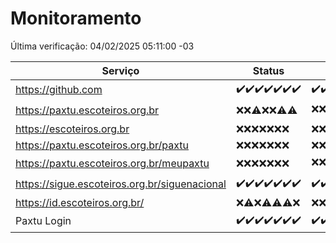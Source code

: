 # Monitoramento

Última verificação: 04/02/2025 05:11:00 -03

|Serviço|Status|Últimas 24h|
|---|---|---|
|https://github.com|<span title="2025-01-28: OK=23">✔️</span><span title="2025-01-29: OK=23">✔️</span><span title="2025-01-30: OK=23">✔️</span><span title="2025-01-31: OK=23">✔️</span><span title="2025-02-01: OK=23">✔️</span><span title="2025-02-02: OK=23">✔️</span><span title="2025-02-03: OK=7">✔️</span>|<span title="03/02/2025 05:12:00 -03 : 200">✔️</span><span title="03/02/2025 06:09:00 -03 : 200">✔️</span><span title="03/02/2025 07:09:00 -03 : 200">✔️</span><span title="03/02/2025 08:07:00 -03 : 200">✔️</span><span title="03/02/2025 09:15:00 -03 : 200">✔️</span><span title="03/02/2025 10:15:00 -03 : 200">✔️</span><span title="03/02/2025 11:08:00 -03 : 200">✔️</span><span title="03/02/2025 12:08:00 -03 : 200">✔️</span><span title="03/02/2025 13:09:00 -03 : 200">✔️</span><span title="03/02/2025 14:07:00 -03 : 200">✔️</span><span title="03/02/2025 15:11:00 -03 : 200">✔️</span><span title="03/02/2025 16:06:00 -03 : 200">✔️</span><span title="03/02/2025 17:08:00 -03 : 200">✔️</span><span title="03/02/2025 18:07:00 -03 : 200">✔️</span><span title="03/02/2025 19:07:00 -03 : 200">✔️</span><span title="03/02/2025 20:07:00 -03 : 200">✔️</span><span title="03/02/2025 21:40:00 -03 : 200">✔️</span><span title="03/02/2025 23:07:00 -03 : 200">✔️</span><span title="04/02/2025 00:10:00 -03 : 200">✔️</span><span title="04/02/2025 01:10:00 -03 : 200">✔️</span><span title="04/02/2025 02:08:00 -03 : 200">✔️</span><span title="04/02/2025 03:12:00 -03 : 200">✔️</span><span title="04/02/2025 04:08:00 -03 : 200">✔️</span><span title="04/02/2025 05:11:00 -03 : 200">✔️</span>|
|https://paxtu.escoteiros.org.br|<span title="2025-01-28: Falhas=23">❌</span><span title="2025-01-29: Falhas=23">❌</span><span title="2025-01-30: OK=1, Falhas=22">⚠️</span><span title="2025-01-31: Falhas=23">❌</span><span title="2025-02-01: Falhas=23">❌</span><span title="2025-02-02: OK=1, Falhas=22">⚠️</span><span title="2025-02-03: OK=3, Falhas=4">⚠️</span>|<span title="03/02/2025 05:12:00 -03 : 403">❌</span><span title="03/02/2025 06:09:00 -03 : 403">❌</span><span title="03/02/2025 07:09:00 -03 : 403">❌</span><span title="03/02/2025 08:07:00 -03 : 403">❌</span><span title="03/02/2025 09:15:00 -03 : 403">❌</span><span title="03/02/2025 10:15:00 -03 : 403">❌</span><span title="03/02/2025 11:08:00 -03 : 403">❌</span><span title="03/02/2025 12:08:00 -03 : 403">❌</span><span title="03/02/2025 13:09:00 -03 : 403">❌</span><span title="03/02/2025 14:07:00 -03 : 403">❌</span><span title="03/02/2025 15:11:00 -03 : 403">❌</span><span title="03/02/2025 16:06:00 -03 : 403">❌</span><span title="03/02/2025 17:08:00 -03 : 403">❌</span><span title="03/02/2025 18:07:00 -03 : 403">❌</span><span title="03/02/2025 19:07:00 -03 : 403">❌</span><span title="03/02/2025 20:07:00 -03 : 200">✔️</span><span title="03/02/2025 21:40:00 -03 : 403">❌</span><span title="03/02/2025 23:07:00 -03 : 403">❌</span><span title="04/02/2025 00:10:00 -03 : 403">❌</span><span title="04/02/2025 01:10:00 -03 : 403">❌</span><span title="04/02/2025 02:08:00 -03 : 403">❌</span><span title="04/02/2025 03:12:00 -03 : 403">❌</span><span title="04/02/2025 04:08:00 -03 : 403">❌</span><span title="04/02/2025 05:11:00 -03 : 403">❌</span>|
|https://escoteiros.org.br|<span title="2025-01-28: Falhas=23">❌</span><span title="2025-01-29: Falhas=23">❌</span><span title="2025-01-30: Falhas=23">❌</span><span title="2025-01-31: Falhas=23">❌</span><span title="2025-02-01: Falhas=23">❌</span><span title="2025-02-02: Falhas=23">❌</span><span title="2025-02-03: Falhas=7">❌</span>|<span title="03/02/2025 05:12:00 -03 : 403">❌</span><span title="03/02/2025 06:09:00 -03 : 403">❌</span><span title="03/02/2025 07:09:00 -03 : 403">❌</span><span title="03/02/2025 08:07:00 -03 : 403">❌</span><span title="03/02/2025 09:15:00 -03 : 403">❌</span><span title="03/02/2025 10:15:00 -03 : 403">❌</span><span title="03/02/2025 11:08:00 -03 : 403">❌</span><span title="03/02/2025 12:08:00 -03 : 403">❌</span><span title="03/02/2025 13:09:00 -03 : 403">❌</span><span title="03/02/2025 14:07:00 -03 : 403">❌</span><span title="03/02/2025 15:11:00 -03 : 403">❌</span><span title="03/02/2025 16:06:00 -03 : 403">❌</span><span title="03/02/2025 17:08:00 -03 : 403">❌</span><span title="03/02/2025 18:07:00 -03 : 403">❌</span><span title="03/02/2025 19:07:00 -03 : 403">❌</span><span title="03/02/2025 20:07:00 -03 : 403">❌</span><span title="03/02/2025 21:40:00 -03 : 403">❌</span><span title="03/02/2025 23:07:00 -03 : 403">❌</span><span title="04/02/2025 00:10:00 -03 : 403">❌</span><span title="04/02/2025 01:10:00 -03 : 403">❌</span><span title="04/02/2025 02:08:00 -03 : 403">❌</span><span title="04/02/2025 03:12:00 -03 : 403">❌</span><span title="04/02/2025 04:08:00 -03 : 403">❌</span><span title="04/02/2025 05:11:00 -03 : 403">❌</span>|
|https://paxtu.escoteiros.org.br/paxtu|<span title="2025-01-28: Falhas=23">❌</span><span title="2025-01-29: Falhas=23">❌</span><span title="2025-01-30: Falhas=23">❌</span><span title="2025-01-31: Falhas=23">❌</span><span title="2025-02-01: Falhas=23">❌</span><span title="2025-02-02: Falhas=23">❌</span><span title="2025-02-03: Falhas=7">❌</span>|<span title="03/02/2025 05:12:00 -03 : 403">❌</span><span title="03/02/2025 06:09:00 -03 : 403">❌</span><span title="03/02/2025 07:09:00 -03 : 403">❌</span><span title="03/02/2025 08:07:00 -03 : 403">❌</span><span title="03/02/2025 09:15:00 -03 : 403">❌</span><span title="03/02/2025 10:15:00 -03 : 403">❌</span><span title="03/02/2025 11:08:00 -03 : 403">❌</span><span title="03/02/2025 12:08:00 -03 : 403">❌</span><span title="03/02/2025 13:09:00 -03 : 403">❌</span><span title="03/02/2025 14:07:00 -03 : 403">❌</span><span title="03/02/2025 15:11:00 -03 : 403">❌</span><span title="03/02/2025 16:06:00 -03 : 403">❌</span><span title="03/02/2025 17:08:00 -03 : 403">❌</span><span title="03/02/2025 18:07:00 -03 : 403">❌</span><span title="03/02/2025 19:07:00 -03 : 403">❌</span><span title="03/02/2025 20:07:00 -03 : 403">❌</span><span title="03/02/2025 21:40:00 -03 : 403">❌</span><span title="03/02/2025 23:07:00 -03 : 403">❌</span><span title="04/02/2025 00:10:00 -03 : 403">❌</span><span title="04/02/2025 01:10:00 -03 : 403">❌</span><span title="04/02/2025 02:08:00 -03 : 403">❌</span><span title="04/02/2025 03:12:00 -03 : 403">❌</span><span title="04/02/2025 04:08:00 -03 : 403">❌</span><span title="04/02/2025 05:11:00 -03 : 403">❌</span>|
|https://paxtu.escoteiros.org.br/meupaxtu|<span title="2025-01-28: Falhas=23">❌</span><span title="2025-01-29: Falhas=23">❌</span><span title="2025-01-30: Falhas=23">❌</span><span title="2025-01-31: Falhas=23">❌</span><span title="2025-02-01: Falhas=23">❌</span><span title="2025-02-02: Falhas=23">❌</span><span title="2025-02-03: Falhas=7">❌</span>|<span title="03/02/2025 05:12:00 -03 : 403">❌</span><span title="03/02/2025 06:09:00 -03 : 403">❌</span><span title="03/02/2025 07:09:00 -03 : 403">❌</span><span title="03/02/2025 08:07:00 -03 : 403">❌</span><span title="03/02/2025 09:15:00 -03 : 403">❌</span><span title="03/02/2025 10:15:00 -03 : 403">❌</span><span title="03/02/2025 11:08:00 -03 : 403">❌</span><span title="03/02/2025 12:08:00 -03 : 403">❌</span><span title="03/02/2025 13:09:00 -03 : 403">❌</span><span title="03/02/2025 14:07:00 -03 : 403">❌</span><span title="03/02/2025 15:11:00 -03 : 403">❌</span><span title="03/02/2025 16:06:00 -03 : 403">❌</span><span title="03/02/2025 17:08:00 -03 : 403">❌</span><span title="03/02/2025 18:07:00 -03 : 403">❌</span><span title="03/02/2025 19:07:00 -03 : 403">❌</span><span title="03/02/2025 20:07:00 -03 : 403">❌</span><span title="03/02/2025 21:40:00 -03 : 403">❌</span><span title="03/02/2025 23:07:00 -03 : 403">❌</span><span title="04/02/2025 00:10:00 -03 : 403">❌</span><span title="04/02/2025 01:10:00 -03 : 403">❌</span><span title="04/02/2025 02:08:00 -03 : 200">✔️</span><span title="04/02/2025 03:12:00 -03 : 403">❌</span><span title="04/02/2025 04:08:00 -03 : 403">❌</span><span title="04/02/2025 05:11:00 -03 : 403">❌</span>|
|https://sigue.escoteiros.org.br/siguenacional|<span title="2025-01-28: OK=23">✔️</span><span title="2025-01-29: OK=23">✔️</span><span title="2025-01-30: OK=23">✔️</span><span title="2025-01-31: OK=23">✔️</span><span title="2025-02-01: OK=23">✔️</span><span title="2025-02-02: OK=23">✔️</span><span title="2025-02-03: OK=7">✔️</span>|<span title="03/02/2025 05:12:00 -03 : 200">✔️</span><span title="03/02/2025 06:09:00 -03 : 200">✔️</span><span title="03/02/2025 07:09:00 -03 : 200">✔️</span><span title="03/02/2025 08:07:00 -03 : 200">✔️</span><span title="03/02/2025 09:15:00 -03 : 200">✔️</span><span title="03/02/2025 10:15:00 -03 : 200">✔️</span><span title="03/02/2025 11:08:00 -03 : 200">✔️</span><span title="03/02/2025 12:08:00 -03 : 200">✔️</span><span title="03/02/2025 13:09:00 -03 : 200">✔️</span><span title="03/02/2025 14:07:00 -03 : 200">✔️</span><span title="03/02/2025 15:11:00 -03 : 200">✔️</span><span title="03/02/2025 16:06:00 -03 : 200">✔️</span><span title="03/02/2025 17:08:00 -03 : 200">✔️</span><span title="03/02/2025 18:07:00 -03 : 200">✔️</span><span title="03/02/2025 19:07:00 -03 : 200">✔️</span><span title="03/02/2025 20:07:00 -03 : 200">✔️</span><span title="03/02/2025 21:40:00 -03 : 200">✔️</span><span title="03/02/2025 23:07:00 -03 : 200">✔️</span><span title="04/02/2025 00:10:00 -03 : 200">✔️</span><span title="04/02/2025 01:10:00 -03 : 200">✔️</span><span title="04/02/2025 02:08:00 -03 : 200">✔️</span><span title="04/02/2025 03:12:00 -03 : 200">✔️</span><span title="04/02/2025 04:08:00 -03 : 200">✔️</span><span title="04/02/2025 05:11:00 -03 : 200">✔️</span>|
|https://id.escoteiros.org.br/|<span title="2025-01-28: Falhas=23">❌</span><span title="2025-01-29: OK=1, Falhas=22">⚠️</span><span title="2025-01-30: Falhas=23">❌</span><span title="2025-01-31: OK=1, Falhas=22">⚠️</span><span title="2025-02-01: OK=1, Falhas=22">⚠️</span><span title="2025-02-02: OK=2, Falhas=21">⚠️</span><span title="2025-02-03: Falhas=7">❌</span>|<span title="03/02/2025 05:12:00 -03 : 403">❌</span><span title="03/02/2025 06:09:00 -03 : 403">❌</span><span title="03/02/2025 07:09:00 -03 : 403">❌</span><span title="03/02/2025 08:07:00 -03 : 403">❌</span><span title="03/02/2025 09:15:00 -03 : 403">❌</span><span title="03/02/2025 10:15:00 -03 : 403">❌</span><span title="03/02/2025 11:08:00 -03 : 403">❌</span><span title="03/02/2025 12:08:00 -03 : 403">❌</span><span title="03/02/2025 13:09:00 -03 : 403">❌</span><span title="03/02/2025 14:07:00 -03 : 403">❌</span><span title="03/02/2025 15:11:00 -03 : 403">❌</span><span title="03/02/2025 16:06:00 -03 : 403">❌</span><span title="03/02/2025 17:08:00 -03 : 403">❌</span><span title="03/02/2025 18:07:00 -03 : 403">❌</span><span title="03/02/2025 19:07:00 -03 : 403">❌</span><span title="03/02/2025 20:07:00 -03 : 403">❌</span><span title="03/02/2025 21:40:00 -03 : 403">❌</span><span title="03/02/2025 23:07:00 -03 : 403">❌</span><span title="04/02/2025 00:10:00 -03 : 403">❌</span><span title="04/02/2025 01:10:00 -03 : 403">❌</span><span title="04/02/2025 02:08:00 -03 : 403">❌</span><span title="04/02/2025 03:12:00 -03 : 403">❌</span><span title="04/02/2025 04:08:00 -03 : 403">❌</span><span title="04/02/2025 05:11:00 -03 : 403">❌</span>|
|Paxtu Login|<span title="2025-01-28: OK=23">✔️</span><span title="2025-01-29: OK=23">✔️</span><span title="2025-01-30: OK=23">✔️</span><span title="2025-01-31: OK=23">✔️</span><span title="2025-02-01: OK=23">✔️</span><span title="2025-02-02: OK=23">✔️</span><span title="2025-02-03: OK=7">✔️</span>|<span title="03/02/2025 05:12:00 -03 : 200">✔️</span><span title="03/02/2025 06:09:00 -03 : 200">✔️</span><span title="03/02/2025 07:09:00 -03 : 200">✔️</span><span title="03/02/2025 08:07:00 -03 : 200">✔️</span><span title="03/02/2025 09:15:00 -03 : 200">✔️</span><span title="03/02/2025 10:15:00 -03 : 200">✔️</span><span title="03/02/2025 11:08:00 -03 : 200">✔️</span><span title="03/02/2025 12:08:00 -03 : 200">✔️</span><span title="03/02/2025 13:09:00 -03 : 200">✔️</span><span title="03/02/2025 14:07:00 -03 : 200">✔️</span><span title="03/02/2025 15:11:00 -03 : 200">✔️</span><span title="03/02/2025 16:06:00 -03 : 200">✔️</span><span title="03/02/2025 17:08:00 -03 : 200">✔️</span><span title="03/02/2025 18:07:00 -03 : 200">✔️</span><span title="03/02/2025 19:07:00 -03 : 200">✔️</span><span title="03/02/2025 20:07:00 -03 : 200">✔️</span><span title="03/02/2025 21:40:00 -03 : 200">✔️</span><span title="03/02/2025 23:07:00 -03 : 200">✔️</span><span title="04/02/2025 00:10:00 -03 : 200">✔️</span><span title="04/02/2025 01:10:00 -03 : 200">✔️</span><span title="04/02/2025 02:08:00 -03 : 200">✔️</span><span title="04/02/2025 03:12:00 -03 : 200">✔️</span><span title="04/02/2025 04:08:00 -03 : 200">✔️</span><span title="04/02/2025 05:11:00 -03 : 200">✔️</span>|
